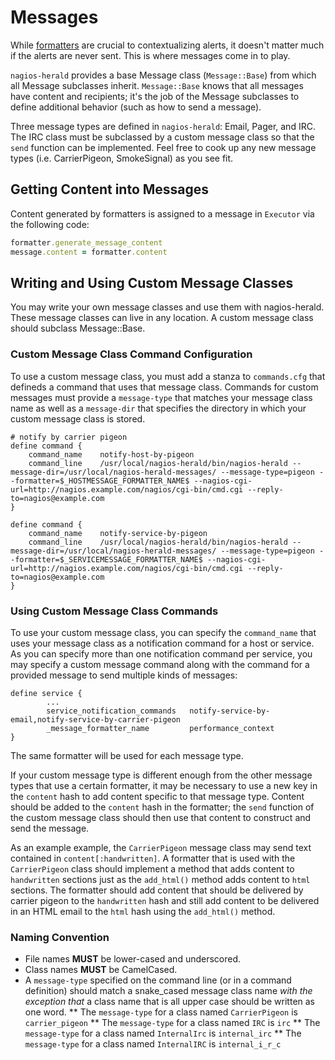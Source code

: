 # Messages

While [formatters](/docs/formatters.md) are crucial to contextualizing alerts, it doesn't matter much if the alerts are never sent. This is where messages come in to play.

``nagios-herald`` provides a base Message class (``Message::Base``) from which all Message subclasses inherit.  ``Message::Base`` knows that all messages have content and recipients; it's the job of the Message subclasses to define additional behavior (such as how to send a message).

Three message types are defined in ``nagios-herald``: Email, Pager, and IRC.  The IRC class must be subclassed by a custom message class so that the ``send`` function can be implemented.  Feel free to cook up any new message types (i.e. CarrierPigeon, SmokeSignal) as you see fit.

## Getting Content into Messages

Content generated by formatters is assigned to a message in ``Executor`` via the following code:

```ruby
formatter.generate_message_content
message.content = formatter.content
```

## Writing and Using Custom Message Classes

You may write your own message classes and use them with nagios-herald.  These message classes can live in any location.  A custom message class should subclass Message::Base.

### Custom Message Class Command Configuration

To use a custom message class, you must add a stanza to ``commands.cfg`` that defineds a command that uses that message class.  Commands for custom messages must provide a ``message-type`` that matches your message class name as well as a ``message-dir`` that specifies the directory in which your custom message class is stored.

```
# notify by carrier pigeon
define command {
    command_name    notify-host-by-pigeon
    command_line    /usr/local/nagios-herald/bin/nagios-herald --message-dir=/usr/local/nagios-herald-messages/ --message-type=pigeon --formatter=$_HOSTMESSAGE_FORMATTER_NAME$ --nagios-cgi-url=http://nagios.example.com/nagios/cgi-bin/cmd.cgi --reply-to=nagios@example.com
}

define command {
    command_name    notify-service-by-pigeon
    command_line    /usr/local/nagios-herald/bin/nagios-herald --message-dir=/usr/local/nagios-herald-messages/ --message-type=pigeon --formatter=$_SERVICEMESSAGE_FORMATTER_NAME$ --nagios-cgi-url=http://nagios.example.com/nagios/cgi-bin/cmd.cgi --reply-to=nagios@example.com
}
```

### Using Custom Message Class Commands

To use your custom message class, you can specify the ``command_name`` that uses your message class as a notification command for a host or service.  As you can specify more than one notification command per service, you may specify a custom message command along with the command for a provided message to send multiple kinds of messages:

```
define service {
        ...
        service_notification_commands   notify-service-by-email,notify-service-by-carrier-pigeon
        _message_formatter_name         performance_context
}
```

The same formatter will be used for each message type.

If your custom message type is different enough from the other message types that use a certain formatter, it may be necessary to use a new key in the ``content`` hash to add content specific to that message type.  Content should be added to the ``content`` hash in the formatter; the ``send`` function of the custom message class should then use that content to construct and send the message.

As an example example, the ``CarrierPigeon`` message class may send text contained in ``content[:handwritten]``.  A formatter that is used with the ``CarrierPigeon`` class should implement a method that adds content to ``handwritten`` sections just as the ``add_html()`` method adds content to ``html`` sections.  The formatter should add content that should be delivered by carrier pigeon to the ``handwritten`` hash and still add content to be delivered in an HTML email to the ``html`` hash using the ``add_html()`` method.


### Naming Convention

* File names **MUST** be lower-cased and underscored.
* Class names **MUST** be CamelCased.
* A ``message-type`` specified on the command line (or in a command definition) should match a snake_cased message class name *with the exception that* a class name that is all upper case should be written as one word.
** The ``message-type`` for a class named ``CarrierPigeon`` is ``carrier_pigeon``
** The ``message-type`` for a class named ``IRC`` is ``irc``
** The ``message-type`` for a class named ``InternalIrc`` is ``internal_irc``
** The ``message-type`` for a class named ``InternalIRC`` is ``internal_i_r_c``
